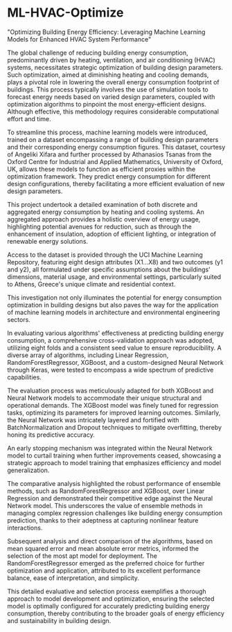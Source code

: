 # ML-HVAC-Optimize
 "Optimizing Building Energy Efficiency: Leveraging Machine Learning Models for Enhanced HVAC System Performance"
 
The global challenge of reducing building energy consumption, predominantly driven by heating, ventilation, and air conditioning (HVAC) systems, necessitates strategic optimization of building design parameters. Such optimization, aimed at diminishing heating and cooling demands, plays a pivotal role in lowering the overall energy consumption footprint of buildings. This process typically involves the use of simulation tools to forecast energy needs based on varied design parameters, coupled with optimization algorithms to pinpoint the most energy-efficient designs. Although effective, this methodology requires considerable computational effort and time.

To streamline this process, machine learning models were introduced, trained on a dataset encompassing a range of building design parameters and their corresponding energy consumption figures. This dataset, courtesy of Angeliki Xifara and further processed by Athanasios Tsanas from the Oxford Centre for Industrial and Applied Mathematics, University of Oxford, UK, allows these models to function as efficient proxies within the optimization framework. They predict energy consumption for different design configurations, thereby facilitating a more efficient evaluation of new design parameters.

This project undertook a detailed examination of both discrete and aggregated energy consumption by heating and cooling systems. An aggregated approach provides a holistic overview of energy usage, highlighting potential avenues for reduction, such as through the enhancement of insulation, adoption of efficient lighting, or integration of renewable energy solutions.

Access to the dataset is provided through the UCI Machine Learning Repository, featuring eight design attributes (X1...X8) and two outcomes (y1 and y2), all formulated under specific assumptions about the buildings’ dimensions, material usage, and environmental settings, particularly suited to Athens, Greece's unique climate and residential context.

This investigation not only illuminates the potential for energy consumption optimization in building designs but also paves the way for the application of machine learning models in architecture and environmental engineering sectors. 

In evaluating various algorithms' effectiveness at predicting building energy consumption, a comprehensive cross-validation approach was adopted, utilizing eight folds and a consistent seed value to ensure reproducibility. A diverse array of algorithms, including Linear Regression, RandomForestRegressor, XGBoost, and a custom-designed Neural Network through Keras, were tested to encompass a wide spectrum of predictive capabilities.

The evaluation process was meticulously adapted for both XGBoost and Neural Network models to accommodate their unique structural and operational demands. The XGBoost model was finely tuned for regression tasks, optimizing its parameters for improved learning outcomes. Similarly, the Neural Network was intricately layered and fortified with BatchNormalization and Dropout techniques to mitigate overfitting, thereby honing its predictive accuracy.

An early stopping mechanism was integrated within the Neural Network model to curtail training when further improvements ceased, showcasing a strategic approach to model training that emphasizes efficiency and model generalization.

The comparative analysis highlighted the robust performance of ensemble methods, such as RandomForestRegressor and XGBoost, over Linear Regression and demonstrated their competitive edge against the Neural Network model. This underscores the value of ensemble methods in managing complex regression challenges like building energy consumption prediction, thanks to their adeptness at capturing nonlinear feature interactions.

Subsequent analysis and direct comparison of the algorithms, based on mean squared error and mean absolute error metrics, informed the selection of the most apt model for deployment. The RandomForestRegressor emerged as the preferred choice for further optimization and application, attributed to its excellent performance balance, ease of interpretation, and simplicity.

This detailed evaluative and selection process exemplifies a thorough approach to model development and optimization, ensuring the selected model is optimally configured for accurately predicting building energy consumption, thereby contributing to the broader goals of energy efficiency and sustainability in building design.
